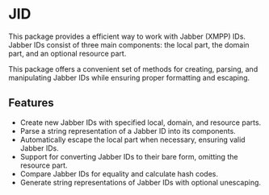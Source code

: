 # JID

This package provides a efficient way to work with Jabber (XMPP) IDs. Jabber IDs consist of three main components: the local part, the domain part, and an optional resource part.

This package offers a convenient set of methods for creating, parsing, and manipulating Jabber IDs while ensuring proper formatting and escaping.

## Features

- Create new Jabber IDs with specified local, domain, and resource parts.
- Parse a string representation of a Jabber ID into its components.
- Automatically escape the local part when necessary, ensuring valid Jabber IDs.
- Support for converting Jabber IDs to their bare form, omitting the resource part.
- Compare Jabber IDs for equality and calculate hash codes.
- Generate string representations of Jabber IDs with optional unescaping.
